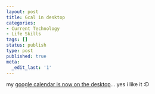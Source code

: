 ```yaml
---
layout: post
title: Gcal in desktop
categories:
- Current Technology
- Life Skills
tags: []
status: publish
type: post
published: true
meta:
  _edit_last: '1'
---
```

my [google calendar is now on the desktop](http://desktop.google.com/plugins/i/gdcalendar.html)... yes i like it :D

